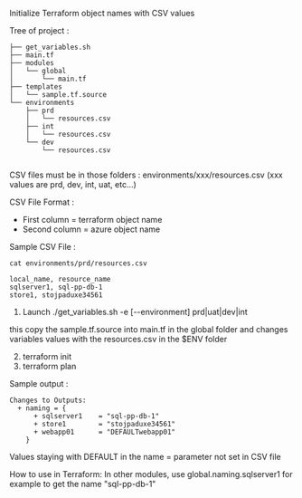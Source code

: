 Initialize Terraform object names with CSV values

Tree of project :
```
├── get_variables.sh
├── main.tf
├── modules
│   └── global
│       └── main.tf
├── templates
│   └── sample.tf.source
└── environments
    ├── prd
    │   └── resources.csv
    ├── int
    │   └── resources.csv
    └── dev
        └── resources.csv
 
```

CSV files must be in those folders : environments/xxx/resources.csv  (xxx values are prd, dev, int, uat, etc...)

CSV File Format :
- First column = terraform object name
- Second column = azure object name

Sample CSV File : 
```
cat environments/prd/resources.csv

local_name, resource_name
sqlserver1, sql-pp-db-1
store1, stojpaduxe34561
```

1) Launch ./get_variables.sh -e [--environment] prd|uat|dev|int

this copy the sample.tf.source into main.tf in the global folder and changes variables values with the resources.csv in the $ENV folder

2) terraform init
3) terraform plan

Sample output :
```
Changes to Outputs:
  + naming = {
      + sqlserver1    = "sql-pp-db-1"
      + store1        = "stojpaduxe34561"
      + webapp01      = "DEFAULTwebapp01"
    }
```

Values staying with DEFAULT in the name = parameter not set in CSV file

How to use in Terraform: In other modules, use global.naming.sqlserver1 for example to get the name "sql-pp-db-1"
